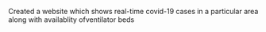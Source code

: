 Created a website which shows real-time covid-19 cases in a particular area along with availablity ofventilator beds
